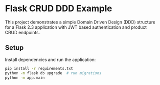 # Flask CRUD DDD Example

This project demonstrates a simple Domain Driven Design (DDD) structure for a Flask 2.3 application with JWT based authentication and product CRUD endpoints.

## Setup

Install dependencies and run the application:

```bash
pip install -r requirements.txt
python -m flask db upgrade  # run migrations
python -m app.main
```
